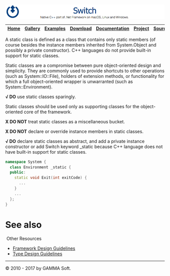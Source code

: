 ![Switch Header](Images/SwitchNativeC++port.png)

| [Home](Home.md) | [Gallery](Gallery.md) | [Examples](Examples.md) | [Download](Download.md) | [Documentation](Documentation.md) | [Project](https://sourceforge.net/projects/switchpro) | [Source](https://github.com/gammasoft71/switch) | [License](License.md) | [Contact](Contact.md) | [GAMMA Soft](https://gammasoft71.wixsite.com/gammasoft) |
|-----------------|-----------------------|-------------------------|-------------------------|-----------------------------------|-------------------------------------------------------|-------------------------------------------------|-----------------------|-----------------------|---------------------------------------------------------|

A static class is defined as a class that contains only static members (of course besides the instance members inherited from System.Object and possibly a private constructor). C++ languages do not provide built-in support for static classes.

Static classes are a compromise between pure object-oriented design and simplicity. They are commonly used to provide shortcuts to other operations (such as System::IO::File), holders of extension methods, or functionality for which a full object-oriented wrapper is unwarranted (such as System::Environment).

**√ DO** use static classes sparingly.

Static classes should be used only as supporting classes for the object-oriented core of the framework.

**X DO NOT** treat static classes as a miscellaneous bucket.

**X DO NOT** declare or override instance members in static classes.

**√ DO** declare static classes as abstract, and add a private instance constructor or add Switch keyword _static because C++ language does not have built-in support for static classes.

```c++
namespace System {
  class Environment _static {
  public:
    static void Exit(int exitCode) {
      ...
    }
    ...
  }; 
}
```

# See also
​
Other Resources

* [Framework Design Guidelines](FrameworkDesignGuidelines.md)
* [Type Design Guidelines](TypeDesignGuidelines.md)

______________________________________________________________________________________________

© 2010 - 2017 by GAMMA Soft.
